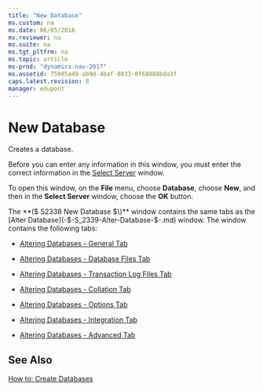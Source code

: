 ```yaml
---
title: "New Database"
ms.custom: na
ms.date: 06/05/2016
ms.reviewer: na
ms.suite: na
ms.tgt_pltfrm: na
ms.topic: article
ms-prod: "dynamics-nav-2017"
ms.assetid: 75985a49-ab9d-4baf-8033-0f68888bda3f
caps.latest.revision: 8
manager: edupont
---
```

# New Database
Creates a database.  

 Before you can enter any information in this window, you must enter the correct information in the [Select Server](-$-S_2345-Select-Server-$-.md) window.  

 To open this window, on the **File** menu, choose **Database**, choose **New**, and then in the **Select Server** window, choose the **OK** button.  

 The **\($ S2338 New Database $\)** window contains the same tabs as the [Alter Database](-$-S_2339-Alter-Database-$-.md) window. The window contains the following tabs:  

-   [Altering Databases - General Tab](../Altering-Databases---General-Tab.md)  

-   [Altering Databases - Database Files Tab](../Altering-Databases---Database-Files-Tab.md)  

-   [Altering Databases - Transaction Log Files Tab](../Altering-Databases---Transaction-Log-Files-Tab.md)  

-   [Altering Databases - Collation Tab](../Altering-Databases---Collation-Tab.md)  

-   [Altering Databases - Options Tab](../Altering-Databases---Options-Tab.md)  

-   [Altering Databases - Integration Tab](../Altering-Databases---Integration-Tab.md)  

-   [Altering Databases - Advanced Tab](../Altering-Databases---Advanced-Tab.md)  

## See Also  
 [How to: Create Databases](../How-to--Create-Databases.md)
